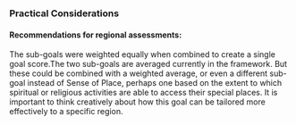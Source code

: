 ### Practical Considerations

#### Recommendations for regional assessments:

The sub-goals were weighted equally when combined to create a single goal score.The two sub-goals are averaged currently in the framework. But these could be combined with a weighted average, or even a different sub-goal instead of Sense of Place, perhaps one based on the extent to which spiritual or religious activities are able to access their special places.  It is important to think creatively about how this goal can be tailored more effectively to a specific region.
